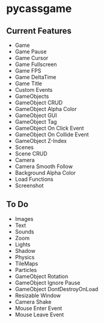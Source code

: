# pycassgame

## Current Features
- Game
- Game Pause
- Game Cursor
- Game Fullscreen
- Game FPS
- Game DeltaTime
- Game Title
- Custom Events
- GameObjects
- GameObject CRUD
- GameObject Alpha Color
- GameObject GUI
- GameObject Tag
- GameObject On Click Event
- GameObject On Collide Event
- GameObject Z-Index
- Scenes
- Scene CRUD
- Camera
- Camera Smooth Follow
- Background Alpha Color
- Load Functions
- Screenshot

## To Do
- Images
- Text
- Sounds
- Zoom
- Lights
- Shadow
- Physics
- TileMaps
- Particles
- GameObject Rotation
- GameObject Ignore Pause
- GameObject DontDestroyOnLoad
- Resizable Window
- Camera Shake
- Mouse Enter Event
- Mouse Leave Event